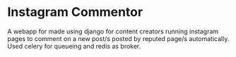 # Instagram Commentor
A webapp for made using django for content creators running instagram pages to comment on a new post/s posted by reputed page/s automatically.
Used celery for queueing and redis as broker.
